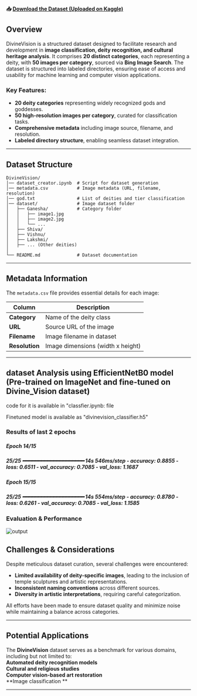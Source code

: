 **📥 [Download the Dataset (Uploaded on Kaggle)](https://www.kaggle.com/datasets/onkarshinde02/divine-vision)**  


##  **Overview**  
DivineVision is a structured dataset designed to facilitate research and development in **image classification, deity recognition, and cultural heritage analysis**. It comprises **20 distinct categories**, each representing a deity, with **50 images per category**, sourced via **Bing Image Search**. The dataset is structured into labeled directories, ensuring ease of access and usability for machine learning and computer vision applications.  

### **Key Features:**  
- **20 deity categories** representing widely recognized gods and goddesses.  
- **50 high-resolution images per category**, curated for classification tasks.  
- **Comprehensive metadata** including image source, filename, and resolution.  
- **Labeled directory structure**, enabling seamless dataset integration.  

---

##  **Dataset Structure**  
```
DivineVision/
│── dataset_creator.ipynb  # Script for dataset generation
│── metadata.csv           # Image metadata (URL, filename, resolution)
│── god.txt                # List of deities and tier classification
│── dataset/               # Image dataset folder
│   ├── Ganesha/           # Category folder
│   │   ├── image1.jpg
│   │   ├── image2.jpg
│   │   └── ...
│   ├── Shiva/
│   ├── Vishnu/
│   ├── Lakshmi/
│   ├── ... (Other deities)
│
└── README.md              # Dataset documentation
```

---

##  **Metadata Information**  
The `metadata.csv` file provides essential details for each image:  

| **Column**    | **Description**                      |  
|--------------|--------------------------------------|  
| **Category**  | Name of the deity class             |  
| **URL**       | Source URL of the image            |  
| **Filename**  | Image filename in dataset          |  
| **Resolution**| Image dimensions (width x height)  |  

---

## dataset Analysis using EfficientNetB0 model (Pre-trained on ImageNet and fine-tuned on Divine_Vision dataset)
   code for it is available in "classfier.ipynb: file 
   
   Finetuned model is available as "divinevision_classifier.h5"
### Results of last 2 epochs 
##### Epoch 14/15
##### 25/25 ━━━━━━━━━━━━━━━━━━━━ 14s 546ms/step - accuracy: 0.8855 - loss: 0.6511 - val_accuracy: 0.7085 - val_loss: 1.1687
##### Epoch 15/15
##### 25/25 ━━━━━━━━━━━━━━━━━━━━ 14s 554ms/step - accuracy: 0.8780 - loss: 0.6261 - val_accuracy: 0.7085 - val_loss: 1.1585

### Evaluation & Performance
![output](https://github.com/user-attachments/assets/881eb114-1972-44b9-ac98-79b8fe772913)



##  **Challenges & Considerations**  
Despite meticulous dataset curation, several challenges were encountered:  
- **Limited availability of deity-specific images**, leading to the inclusion of temple sculptures and artistic representations.  
- **Inconsistent naming conventions** across different sources.  
- **Diversity in artistic interpretations**, requiring careful categorization.  

All efforts have been made to ensure dataset quality and minimize noise while maintaining a balance across categories.  

---


##  **Potential Applications**  
The **DivineVision** dataset serves as a benchmark for various domains, including but not limited to:  
 **Automated deity recognition models**  
 **Cultural and religious studies**  
 **Computer vision-based art restoration**  
 **Image classification **  

---



